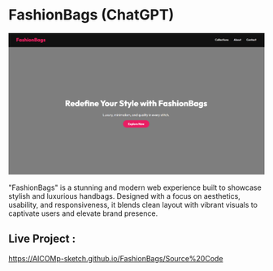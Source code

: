# FashionBags (ChatGPT) 

![My Screenshot](Images/Image1.png)

"FashionBags" is a stunning and modern web experience built to showcase stylish and luxurious handbags. Designed with a focus on aesthetics, usability, and responsiveness, it blends clean layout with vibrant visuals to captivate users and elevate brand presence.

## Live Project :  
https://AICOMp-sketch.github.io/FashionBags/Source%20Code